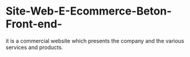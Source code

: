 # Site-Web-E-Ecommerce-Beton-Front-end-
it is a commercial website which presents the company and the various services and products.

